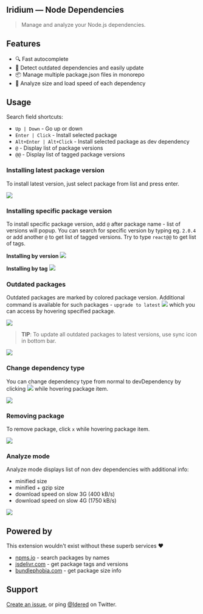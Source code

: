 ## Iridium — Node Dependencies

> Manage and analyze your Node.js dependencies.

## Features
- 🔍 Fast autocomplete
- 🚀 Detect outdated dependencies and easily update
- 📦 Manage multiple package.json files in monorepo
- 🔢 Analyze size and load speed of each dependency

## Usage

Search field shortcuts:
- `Up | Down` - Go up or down
- `Enter | Click` - Install selected package
- `Alt+Enter | Alt+Click` - Install selected package as dev dependency
- `@` - Display list of package versions
- `@@` - Display list of tagged package versions

### Installing latest package version

To install latest version, just select package from list and press enter.

![](https://i.imgur.com/UH79hIv.gif)

### Installing specific package version

To install specific package version, add `@` after package name - list of versions will popup. You can search for specific version by typing eg. `2.0.4` or add another `@` to get list of tagged versions. Try to type `react@@` to get list of tags.

**Installing by version**
![](https://i.imgur.com/TxhQHCI.gif)

**Installing by tag**
![](https://i.imgur.com/ICVvyzt.gif)

### Outdated packages

Outdated packages are marked by colored package version. Additional command is available for such packages - `upgrade to latest` ![](https://i.imgur.com/s5gasQG.png) which you can access by hovering specified package.

![](https://i.imgur.com/ICVvyzt.gif)

> **TIP**: To update all outdated packages to latest versions, use sync icon in bottom bar.

![](https://i.imgur.com/LVcet2f.gif)

### Change dependency type

You can change dependency type from normal to devDependency by clicking ![](https://i.imgur.com/liMk91S.png) while hovering package item.

![](https://i.imgur.com/wtZi17v.gif)

### Removing package

To remove package, click `x` while hovering package item.

![](https://i.imgur.com/CZVMgg0.gif)

### Analyze mode

Analyze mode displays list of non dev dependencies with additional info:
- minified size
- minified + gzip size
- download speed on slow 3G (400 kB/s)
- download speed on slow 4G (1750 kB/s)

![](https://i.imgur.com/EjfyFYq.gif)

## Powered by

This extension wouldn't exist without these superb services ❤️

- [npms.io](https://npms.io) - search packages by names
- [jsdelivr.com](https://www.jsdelivr.com) - get package tags and versions
- [bundlephobia.com](https://bundlephobia.com) - get package size info

## Support

[Create an issue](https://github.com/idered/iridium/issues), or ping [@Idered](https://twitter.com/Idered) on Twitter.